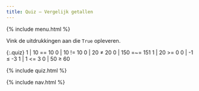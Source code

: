 ```yaml
---
title: Quiz — Vergelijk getallen
---
```


{% include menu.html %}

Vink de uitdrukkingen aan die `True` opleveren.

{:.quiz}
1 | 10 == 10
0 | 10 != 10
0 | 20 ≠ 20
0 | 150 =~= 151
1 | 20 >= 0
0 | -1 ≤ -3
1 | 1 <= 3
0 | 50 ≥ 60

{% include quiz.html %}

{% include nav.html %}